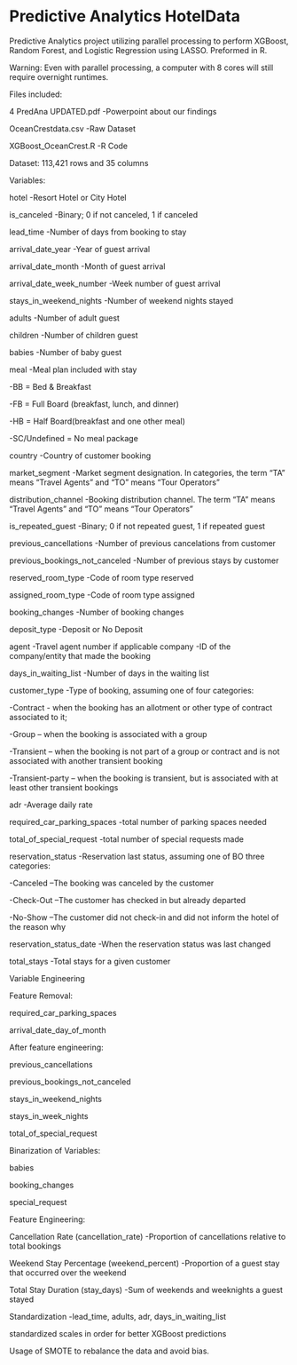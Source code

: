 # Predictive Analytics HotelData
Predictive Analytics project utilizing parallel processing to perform XGBoost, Random Forest, and Logistic Regression using LASSO. Preformed in R.

Warning: Even with parallel processing, a computer with 8 cores will still require overnight runtimes.

Files included:

4 PredAna UPDATED.pdf -Powerpoint about our findings

OceanCrestdata.csv -Raw Dataset

XGBoost_OceanCrest.R -R Code


Dataset: 113,421 rows and 35 columns


Variables:

hotel -Resort Hotel or City Hotel

is_canceled -Binary; 0 if not canceled, 1 if canceled

lead_time -Number of days from booking to stay

arrival_date_year -Year of guest arrival

arrival_date_month -Month of guest arrival

arrival_date_week_number -Week number of guest arrival

stays_in_weekend_nights -Number of weekend nights stayed

adults -Number of adult guest

children -Number of children guest

babies  -Number of baby guest

meal -Meal plan included with stay

-BB = Bed & Breakfast

-FB = Full Board (breakfast, lunch, and dinner)

-HB = Half Board(breakfast and one other meal)

-SC/Undefined = No meal package

country -Country of customer booking

market_segment -Market segment designation. In categories, the term “TA” means “Travel Agents” and “TO” means “Tour Operators”

distribution_channel -Booking distribution channel. The term “TA” means “Travel Agents” and “TO” means “Tour Operators”

is_repeated_guest -Binary; 0 if not repeated guest, 1 if repeated guest

previous_cancellations -Number of previous cancelations from customer

previous_bookings_not_canceled -Number of previous stays by customer

reserved_room_type -Code of room type reserved

assigned_room_type -Code of room type assigned

booking_changes -Number of booking changes

deposit_type -Deposit or No Deposit

agent -Travel agent number if applicable company -ID of the company/entity that made the booking

days_in_waiting_list -Number of days in the waiting list

customer_type -Type of booking, assuming one of four categories:

-Contract - when the booking has an allotment or other type of contract associated to it;

-Group – when the booking is associated with a group

-Transient – when the booking is not part of a group or contract and is not associated with another transient booking

-Transient-party – when the booking is transient, but is associated with at least other transient bookings

adr -Average daily rate

required_car_parking_spaces -total number of parking spaces needed

total_of_special_request -total number of special requests made

reservation_status -Reservation last status, assuming one of BO three categories:

-Canceled –The booking was canceled by the customer

-Check-Out –The customer has checked in but already departed

-No-Show –The customer did not check-in and did not inform the hotel of the reason why

reservation_status_date -When the reservation status was last changed

total_stays -Total stays for a given customer



Variable Engineering


Feature Removal:

required_car_parking_spaces

arrival_date_day_of_month

After feature engineering:

previous_cancellations

previous_bookings_not_canceled

stays_in_weekend_nights

stays_in_week_nights

total_of_special_request



Binarization of Variables:

babies

booking_changes

special_request



Feature Engineering:

Cancellation Rate (cancellation_rate) -Proportion of cancellations relative to total bookings

Weekend Stay Percentage (weekend_percent) -Proportion of a guest stay that occurred over the weekend

Total Stay Duration (stay_days) -Sum of weekends and weeknights a guest stayed

Standardization -lead_time, adults, adr, days_in_waiting_list

standardized scales in order for better XGBoost predictions


Usage of SMOTE to rebalance the data and avoid bias.



